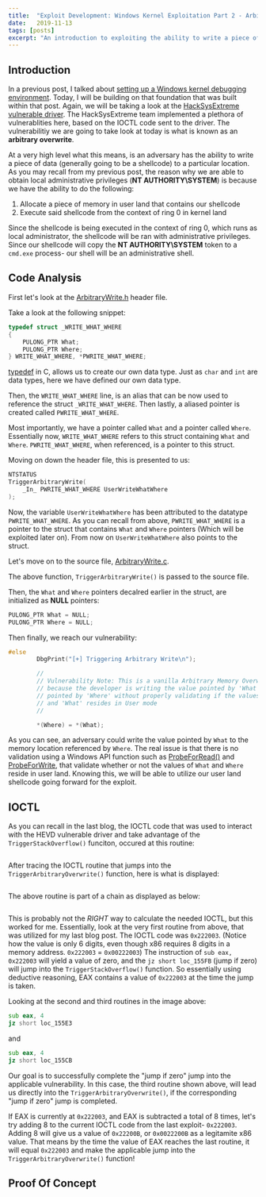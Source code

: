```yaml
---
title:  "Exploit Development: Windows Kernel Exploitation Part 2 - Arbitrary Overwrites (Write-What-Where)"
date:   2019-11-13
tags: [posts]
excerpt: "An introduction to exploiting the ability to write a piece of data to an arbitrary location."
---
```

Introduction
---
In a previous post, I talked about [setting up a Windows kernel debugging environment](https://connormcgarr.github.io/Part-1-Kernel-Exploitation/). Today, I will be building on that foundation that was built within that post. Again, we will be taking a look at the [HackSysExtreme vulnerable driver](https://github.com/hacksysteam/HackSysExtremeVulnerableDriver/). The HackSysExtreme team implemented a plethora of vulnerablities here, based on the IOCTL code sent to the driver. The vulnerabilitiy we are going to take look at today is what is known as an __arbitrary overwrite__.

At a very high level what this means, is an adversary has the ability to write a piece of data (generally going to be a shellcode) to a particular location. As you may recall from my previous post, the reason why we are able to obtain local administrative privileges (__NT AUTHORITY\SYSTEM__) is because we have the ability to do the following:

1. Allocate a piece of memory in user land that contains our shellcode
2. Execute said shellcode from the context of ring 0 in kernel land

Since the shellcode is being executed in the context of ring 0, which runs as local administrator, the shellcode will be ran with administrative privileges. Since our shellcode will copy the __NT AUTHORITY\SYSTEM__ token to a `cmd.exe` process- our shell will be an administrative shell.

Code Analysis
---
First let's look at the [ArbitraryWrite.h](https://github.com/hacksysteam/HackSysExtremeVulnerableDriver/blob/master/Driver/HEVD/Windows/ArbitraryWrite.h) header file.

Take a look at the following snippet:

```c
typedef struct _WRITE_WHAT_WHERE
{
    PULONG_PTR What;
    PULONG_PTR Where;
} WRITE_WHAT_WHERE, *PWRITE_WHAT_WHERE;
```

[typedef](https://www.tutorialspoint.com/cprogramming/c_typedef.htm) in C, allows us to create our own data type. Just as `char` and `int` are data types, here we have defined our own data type.

Then, the `WRITE_WHAT_WHERE` line, is an alias that can be now used to reference the struct `_WRITE_WHAT_WHERE`. Then lastly, a aliased pointer is created called `PWRITE_WHAT_WHERE`. 

Most importantly, we have a pointer called `What` and a pointer called `Where`. Essentially now, `WRITE_WHAT_WHERE` refers to this struct containing `What` and `Where`. `PWRITE_WHAT_WHERE`, when referenced, is a pointer to this struct.

Moving on down the header file, this is presented to us:

```c
NTSTATUS
TriggerArbitraryWrite(
    _In_ PWRITE_WHAT_WHERE UserWriteWhatWhere
);
```

Now, the variable `UserWriteWhatWhere` has been attributed to the datatype `PWRITE_WHAT_WHERE`. As you can recall from above, `PWRITE_WHAT_WHERE` is a pointer to the struct that contains `What` and `Where` pointers (Which will be exploited later on). From now on `UserWriteWhatWhere` also points to the struct.

Let's move on to the source file, [ArbitraryWrite.c](https://github.com/hacksysteam/HackSysExtremeVulnerableDriver/blob/master/Driver/HEVD/Windows/ArbitraryWrite.c).

The above function, `TriggerArbitraryWrite()` is passed to the source file.

Then, the `What` and `Where` pointers decalred earlier in the struct, are initialized as __NULL__ pointers:

```c
PULONG_PTR What = NULL;
PULONG_PTR Where = NULL;
```

Then finally, we reach our vulnerability:

```c
#else
        DbgPrint("[+] Triggering Arbitrary Write\n");

        //
        // Vulnerability Note: This is a vanilla Arbitrary Memory Overwrite vulnerability
        // because the developer is writing the value pointed by 'What' to memory location
        // pointed by 'Where' without properly validating if the values pointed by 'Where'
        // and 'What' resides in User mode
        //

        *(Where) = *(What);
```

As you can see, an adversary could write the value pointed by `What` to the memory location referenced by `Where`. The real issue is that there is no validation using a Windows API function such as [ProbeForRead()](https://docs.microsoft.com/en-us/windows-hardware/drivers/ddi/wdm/nf-wdm-probeforread) and [ProbeForWrite](https://docs.microsoft.com/en-us/windows-hardware/drivers/ddi/wdm/nf-wdm-probeforwrite), that validate whether or not the values of `What` and `Where` reside in user land. Knowing this, we will be able to utilize our user land shellcode going forward for the exploit.

IOCTL
---
As you can recall in the last blog, the IOCTL code that was used to interact with the HEVD vulnerable driver and take advantage of the `TriggerStackOverflow()` funciton, occured at this routine:

<img src="{{ site.url }}{{ site.baseurl }}/images/ARB1.PNG" alt="">

After tracing the IOCTL routine that jumps into the `TriggerArbitraryOverwrite()` function, here is what is displayed:

<img src="{{ site.url }}{{ site.baseurl }}/images/ARB2.PNG" alt="">

The above routine is part of a chain as displayed as below:

<img src="{{ site.url }}{{ site.baseurl }}/images/ARB3.PNG" alt="">

This is probably not the _RIGHT_ way to calculate the needed IOCTL, but this worked for me. Essentially, look at the very first routine from above, that was utilized for my last blog post. The IOCTL code was `0x222003`. (Notice how the value is only 6 digits, even though x86 requires 8 digits in a memory address. `0x222003` = `0x00222003`) The instruction of `sub eax, 0x222003` will yield a value of zero, and the `jz short loc_155FB` (jump if zero) will jump into the `TriggerStackOverflow()` function. So essentially using deductive reasoning, EAX contains a value of `0x222003` at the time the jump is taken.

Looking at the second and third routines in the image above:

```asm
sub eax, 4
jz short loc_155E3
```
and

```asm
sub eax, 4
jz short loc_155CB
```
Our goal is to successfully complete the "jump if zero" jump into the applicable vulnerability. In this case, the third routine shown above, will lead us directly into the `TriggerArbitraryOverwrite()`, if the corresponding "jump if zero" jump is completed.

If EAX is currently at `0x222003`, and EAX is subtracted a total of 8 times, let's try adding 8 to the current IOCTL code from the last exploit- `0x222003`. Adding 8 will give us a value of `0x22200B`, or `0x0022200B` as a legitamite x86 value. That means by the time the value of EAX reaches the last routine, it will equal `0x222003` and make the applicable jump into the `TriggerArbitraryOverwrite()` function!

Proof Of Concept
---
